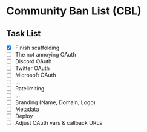 # Community Ban List (CBL)

## Task List

- [x] Finish scaffolding
- [ ] The not annoying OAuth
- [ ] Discord OAuth
- [ ] Twitter OAuth
- [ ] Microsoft OAuth
- [ ] ...
- [ ] Ratelimiting
- [ ] ...
- [ ] Branding (Name, Domain, Logo)
- [ ] Metadata
- [ ] Deploy
- [ ] Adjust OAuth vars & callback URLs
